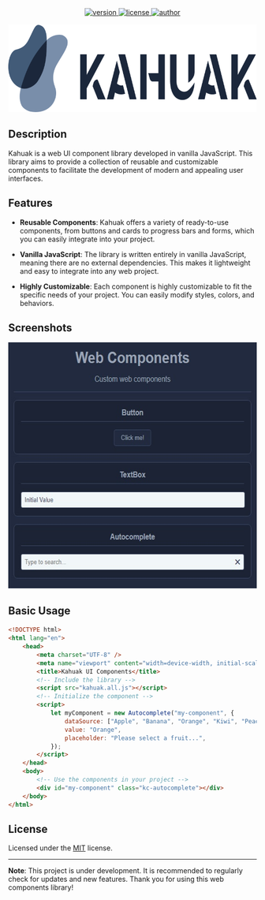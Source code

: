<div align="center">
	<a href="https://kahuak.vercel.app/" target="_blank">
  		<img alt="version" src="https://img.shields.io/badge/dynamic/json?url=https%3A%2F%2Fraw.githubusercontent.com%2Flgneves-dev%2Fkahuak%2Fmain%2Fpackage.json&query=%24.version&label=version" />
	</a>
	<a href="https://github.com/lgneves-dev/kahuak/blob/main/LICENSE.txt" target="_blank">
  		<img alt="license" src="https://img.shields.io/badge/dynamic/json?url=https%3A%2F%2Fraw.githubusercontent.com%2Flgneves-dev%2Fkahuak%2Fmain%2Fpackage.json&query=%24.license&label=license&labelColor=%235d5d5d&color=green" />
	</a>
	<a href="https://github.com/lgneves-dev" target="_blank">
  		<img alt="author" src="https://img.shields.io/badge/dynamic/json?url=https%3A%2F%2Fraw.githubusercontent.com%2Flgneves-dev%2Fkahuak%2Fmain%2Fpackage.json&query=%24.author&label=author&labelColor=%235d5d5d&color=%23caa631" />
	</a>
  <br/>
  <br/>
  <a href="https://github.com/lgneves-dev/kahuak">
  <picture>
    <source media="(prefers-color-scheme: dark)" srcset="docs/images/kahuak-horizontal-logo-800x177-dark.png">
    <source media="(prefers-color-scheme: light)" srcset="docs/images/kahuak-horizontal-logo-800x177-light.png">
    <img alt="Kahuak logo" src="docs/images/kahuak-horizontal-logo-800x177-light.png" width="800" height="177">
  </picture>
  </a>
</div>

## Description

Kahuak is a web UI component library developed in vanilla JavaScript. This library aims to provide a collection of reusable and customizable components to facilitate the development of modern and appealing user interfaces.

## Features

-   **Reusable Components**: Kahuak offers a variety of ready-to-use components, from buttons and cards to progress bars and forms, which you can easily integrate into your project.

-   **Vanilla JavaScript**: The library is written entirely in vanilla JavaScript, meaning there are no external dependencies. This makes it lightweight and easy to integrate into any web project.

-   **Highly Customizable**: Each component is highly customizable to fit the specific needs of your project. You can easily modify styles, colors, and behaviors.

## Screenshots

<div align="center">
<img src="docs/images/screenshot.jpg" alt="Web Components samples" width="590" height="499">
</div>

## Basic Usage

```html
<!DOCTYPE html>
<html lang="en">
	<head>
		<meta charset="UTF-8" />
		<meta name="viewport" content="width=device-width, initial-scale=1.0" />
		<title>Kahuak UI Components</title>
		<!-- Include the library -->
		<script src="kahuak.all.js"></script>
		<!-- Initialize the component -->
		<script>
			let myComponent = new Autocomplete("my-component", {
				dataSource: ["Apple", "Banana", "Orange", "Kiwi", "Peach"],
				value: "Orange",
				placeholder: "Please select a fruit...",
			});
		</script>
	</head>
	<body>
		<!-- Use the components in your project -->
		<div id="my-component" class="kc-autocomplete"></div>
	</body>
</html>
```

## License

Licensed under the [MIT](LICENSE.txt) license.

---

**Note**: This project is under development. It is recommended to regularly check for updates and new features. Thank you for using this web components library!

